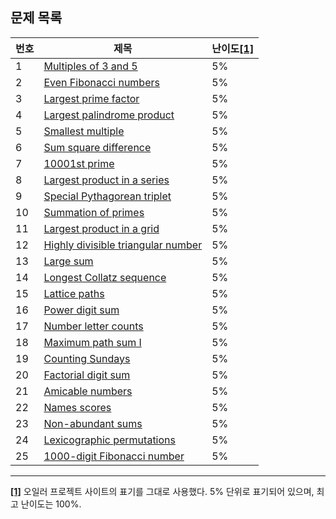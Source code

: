 ## 문제 목록

번호 | 제목 | 난이도<a id="footnote-ref-1" href="#footnote-1">[1]</a>
--- | --- | ---
1 | [Multiples of 3 and 5](./problem_001) | 5%
2 | [Even Fibonacci numbers](./problem_002) | 5%
3 | [Largest prime factor](./problem_003) | 5%
4 | [Largest palindrome product](./problem_004) | 5%
5 | [Smallest multiple](./problem_005) | 5%
6 | [Sum square difference](./problem_006) | 5%
7 | [10001st prime](./problem_007) | 5%
8 | [Largest product in a series](./problem_008) | 5%
9 | [Special Pythagorean triplet](./problem_009) | 5%
10 | [Summation of primes](./problem_010) | 5%
11 | [Largest product in a grid](./problem_011) | 5%
12 | [Highly divisible triangular number](./problem_012) | 5%
13 | [Large sum](./problem_013) | 5%
14 | [Longest Collatz sequence](./problem_014) | 5%
15 | [Lattice paths](./problem_015) | 5%
16 | [Power digit sum](./problem_016) | 5%
17 | [Number letter counts](./problem_017) | 5%
18 | [Maximum path sum I](./problem_018) | 5%
19 | [Counting Sundays](./problem_019) | 5%
20 | [Factorial digit sum](./problem_020) | 5%
21 | [Amicable numbers](./problem_021) | 5%
22 | [Names scores](./problem_022) | 5%
23 | [Non-abundant sums](./problem_023) | 5%
24 | [Lexicographic permutations](./problem_024) | 5%
25 | [1000-digit Fibonacci number](./problem_025) | 5%

---

<a id="footnote-1" href="#footnote-ref-1">**[1]**</a> 오일러 프로젝트 사이트의 표기를 그대로 사용했다. 5% 단위로 표기되어 있으며, 최고 난이도는 100%.
